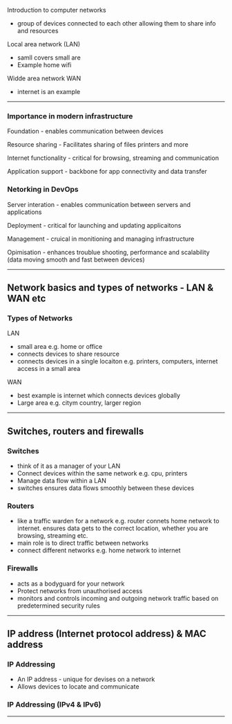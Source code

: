 Introduction to computer networks
- group of devices connected to each other allowing them to share info and resources

Local area network (LAN)
- samll covers small are
- Example home wifi

Widde area network WAN
- internet is an example

---

### Importance in modern infrastructure

Foundation - enables communication between devices

Resource sharing - Facilitates sharing of files printers and more

Internet functionality - critical for browsing, streaming and communication

Application support - backbone for app connectivity and data transfer


### Netorking in DevOps

Server interation - enables communication between servers and applications

Deployment - critical for launching and updating applicaitons

Management - cruical in monitioning and managing infrastructure

Opimisation - enhances troublue shooting, performance and scalability (data moving smooth and fast between devices)

---

## Network basics and types of networks - LAN & WAN etc

### Types of Networks

LAN
- small area e.g. home or office
- connects devices to share resource
- connects devices in a single locaiton e.g. printers, computers, internet access in a small area

WAN
- best example is internet which connects devices globally
- Large area e.g. citym country, larger region

---
## Switches, routers and firewalls

### Switches
- think of it as a manager of your LAN
- Connect devices within the same network e.g. cpu, printers
- Manage data flow within a LAN
- switches ensures data flows smoothly between these devices


### Routers
- like a traffic warden for a network e.g. router connets home network to internet. ensures data gets to the correct location, whether you are browsing, streaming etc.
- main role is to direct traffic between networks
- connect different networks e.g. home network to internet


### Firewalls
- acts as a bodyguard for your network
- Protect networks from unauthorised access
- monitors and controls incoming and outgoing network traffic based on predetermined security rules
---
## IP address (Internet protocol address) & MAC address

### IP Addressing 
- An IP address - unique for devises on a network
- Allows devices to locate and communicate

### IP Addressing (IPv4 & IPv6)




---
